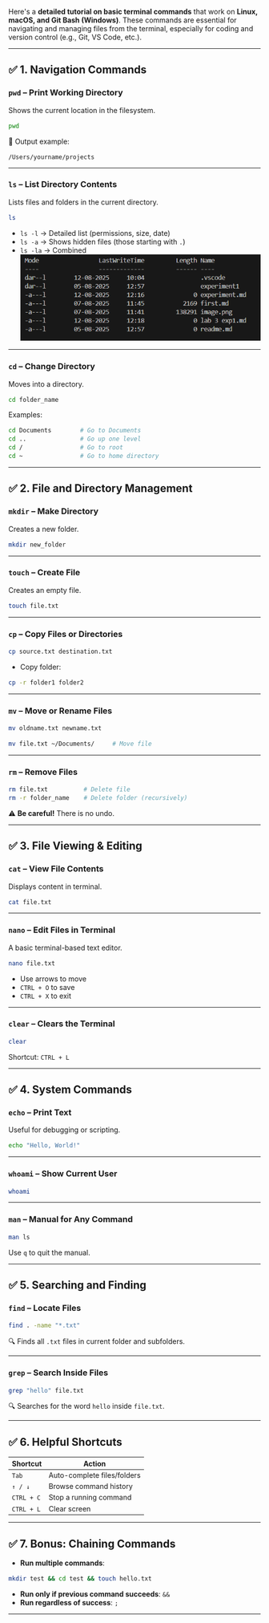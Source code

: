 Here's a **detailed tutorial on basic terminal commands** that work on **Linux, macOS, and Git Bash (Windows)**. These commands are essential for navigating and managing files from the terminal, especially for coding and version control (e.g., Git, VS Code, etc.).

---

## ✅ 1. **Navigation Commands**

### `pwd` – Print Working Directory

Shows the current location in the filesystem.

```bash
pwd
```

📌 Output example:

```
/Users/yourname/projects
```

---

### `ls` – List Directory Contents

Lists files and folders in the current directory.

```bash
ls
```

* `ls -l` → Detailed list (permissions, size, date)
* `ls -a` → Shows hidden files (those starting with `.`)
* `ls -la` → Combined
![alt text](image-1.png)
---

### `cd` – Change Directory

Moves into a directory.

```bash
cd folder_name
```

Examples:

```bash
cd Documents        # Go to Documents
cd ..               # Go up one level
cd /                # Go to root
cd ~                # Go to home directory
```

---

## ✅ 2. **File and Directory Management**

### `mkdir` – Make Directory

Creates a new folder.

```bash
mkdir new_folder
```

---

### `touch` – Create File

Creates an empty file.

```bash
touch file.txt
```

---

### `cp` – Copy Files or Directories

```bash
cp source.txt destination.txt
```

* Copy folder:

```bash
cp -r folder1 folder2
```

---

### `mv` – Move or Rename Files

```bash
mv oldname.txt newname.txt
```

```bash
mv file.txt ~/Documents/     # Move file
```

---

### `rm` – Remove Files

```bash
rm file.txt          # Delete file
rm -r folder_name    # Delete folder (recursively)
```

⚠️ **Be careful!** There is no undo.

---

## ✅ 3. **File Viewing & Editing**

### `cat` – View File Contents

Displays content in terminal.

```bash
cat file.txt
```

---

### `nano` – Edit Files in Terminal

A basic terminal-based text editor.

```bash
nano file.txt
```

* Use arrows to move
* `CTRL + O` to save
* `CTRL + X` to exit

---

### `clear` – Clears the Terminal

```bash
clear
```

Shortcut: `CTRL + L`

---

## ✅ 4. **System Commands**

### `echo` – Print Text

Useful for debugging or scripting.

```bash
echo "Hello, World!"
```

---

### `whoami` – Show Current User

```bash
whoami
```

---

### `man` – Manual for Any Command

```bash
man ls
```

Use `q` to quit the manual.

---

## ✅ 5. **Searching and Finding**

### `find` – Locate Files

```bash
find . -name "*.txt"
```

🔍 Finds all `.txt` files in current folder and subfolders.

---

### `grep` – Search Inside Files

```bash
grep "hello" file.txt
```

🔍 Searches for the word `hello` inside `file.txt`.

---

## ✅ 6. **Helpful Shortcuts**

| Shortcut   | Action                      |
| ---------- | --------------------------- |
| `Tab`      | Auto-complete files/folders |
| `↑ / ↓`    | Browse command history      |
| `CTRL + C` | Stop a running command      |
| `CTRL + L` | Clear screen                |

---

## ✅ 7. **Bonus: Chaining Commands**

* **Run multiple commands**:

```bash
mkdir test && cd test && touch hello.txt
```

* **Run only if previous command succeeds**: `&&`
* **Run regardless of success**: `;`

---